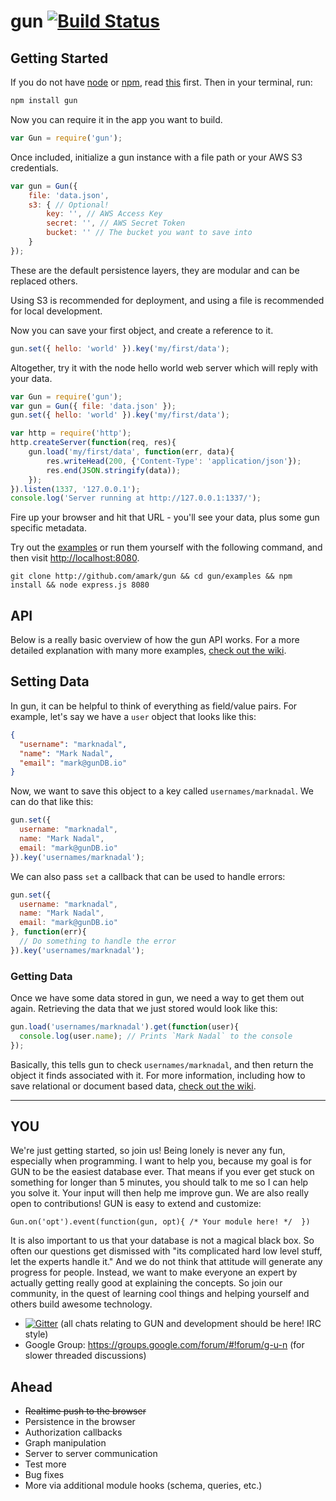 gun [![Build Status](https://travis-ci.org/amark/gun.svg?branch=master)](https://travis-ci.org/amark/gun)
===

## Getting Started

If you do not have [node](http://nodejs.org/) or [npm](https://www.npmjs.com/), read [this](https://github.com/amark/gun/blob/master/examples/install.sh) first.
Then in your terminal, run:

```bash
npm install gun
```

Now you can require it in the app you want to build.

```javascript
var Gun = require('gun');
```

Once included, initialize a gun instance with a file path or your AWS S3 credentials.

```javascript
var gun = Gun({
	file: 'data.json',
	s3: { // Optional!
		key: '', // AWS Access Key
		secret: '', // AWS Secret Token
		bucket: '' // The bucket you want to save into
	}
});
```

These are the default persistence layers, they are modular and can be replaced others.

Using S3 is recommended for deployment, and using a file is recommended for local development.

Now you can save your first object, and create a reference to it.

```javascript
gun.set({ hello: 'world' }).key('my/first/data');
```

Altogether, try it with the node hello world web server which will reply with your data.

```javascript
var Gun = require('gun');
var gun = Gun({ file: 'data.json' });
gun.set({ hello: 'world' }).key('my/first/data');

var http = require('http');
http.createServer(function(req, res){
	gun.load('my/first/data', function(err, data){
		res.writeHead(200, {'Content-Type': 'application/json'});
		res.end(JSON.stringify(data));
	});
}).listen(1337, '127.0.0.1');
console.log('Server running at http://127.0.0.1:1337/');
```

Fire up your browser and hit that URL - you'll see your data, plus some gun specific metadata.

Try out the [examples](http://gunjs.herokuapp.com/) or run them yourself with the following command,
and then visit [http://localhost:8080](http://localhost:8080).

`git clone http://github.com/amark/gun && cd gun/examples && npm install && node express.js 8080`


## API

Below is a really basic overview of how the gun API works. For a more detailed explanation with many more examples, [check out the wiki](https://github.com/amark/gun/wiki).

## Setting Data

In gun, it can be helpful to think of everything as field/value pairs. For example, let's say we have a `user` object that looks like this:

```json
{
  "username": "marknadal",
  "name": "Mark Nadal",
  "email": "mark@gunDB.io"
}
```
Now, we want to save this object to a key called `usernames/marknadal`. We can do that like this:

```javascript
gun.set({
  username: "marknadal",
  name: "Mark Nadal",
  email: "mark@gunDB.io"
}).key('usernames/marknadal');
```

We can also pass `set` a callback that can be used to handle errors:

```javascript
gun.set({
  username: "marknadal",
  name: "Mark Nadal",
  email: "mark@gunDB.io"
}, function(err){
  // Do something to handle the error
}).key('usernames/marknadal');
```

### Getting Data

Once we have some data stored in gun, we need a way to get them out again. Retrieving the data that we just stored would look like this:

```javascript
gun.load('usernames/marknadal').get(function(user){
  console.log(user.name); // Prints `Mark Nadal` to the console
});
```

Basically, this tells gun to check `usernames/marknadal`, and then return the object it finds associated with it. For more information, including how to save relational or document based data, [check out the wiki](https://github.com/amark/gun/wiki).

---

## YOU
We're just getting started, so join us! Being lonely is never any fun, especially when programming.
I want to help you, because my goal is for GUN to be the easiest database ever.
That means if you ever get stuck on something for longer than 5 minutes,
you should talk to me so I can help you solve it.
Your input will then help me improve gun.
We are also really open to contributions! GUN is easy to extend and customize:

`Gun.on('opt').event(function(gun, opt){ /* Your module here! */  })`

It is also important to us that your database is not a magical black box.
So often our questions get dismissed with "its complicated hard low level stuff, let the experts handle it."
And we do not think that attitude will generate any progress for people.
Instead, we want to make everyone an expert by actually getting really good at explaining the concepts.
So join our community, in the quest of learning cool things and helping yourself and others build awesome technology. 

 - [![Gitter](https://badges.gitter.im/Join%20Chat.svg)](https://gitter.im/amark/gun?utm_source=badge&utm_medium=badge&utm_campaign=pr-badge&utm_content=badge) (all chats relating to GUN and development should be here! IRC style)
 - Google Group: https://groups.google.com/forum/#!forum/g-u-n (for slower threaded discussions)

## Ahead
- ~~Realtime push to the browser~~
- Persistence in the browser
- Authorization callbacks
- Graph manipulation
- Server to server communication
- Test more
- Bug fixes
- More via additional module hooks (schema, queries, etc.)
